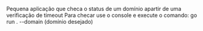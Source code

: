 Pequena aplicação que checa o status de um domínio apartir de uma verificação de timeout
Para checar use o console e execute o comando:
go run . --domain (domínio desejado)
